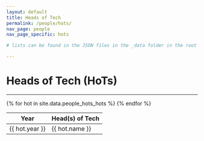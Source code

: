 ```yaml
---
layout: default
title: Heads of Tech
permalink: /people/hots/
nav_page: people
nav_page_specific: hots

# lists can be found in the JSON files in the _data folder in the root of the repo

---
```


# Heads of Tech (HoTs)

<hr class="bg-primary"/>

<div class="col-12 col-sm-8 col-lg-6 col-xl-4 m-auto">
  <table class="table table-striped table-bordered border-primary table-sm text-center">
    <thead><tr class="bg-primary text-white">
        <th scope="col">Year</th>
        <th scope="col">Head(s) of Tech</th>
    </tr></thead>
    <tbody>
        {% for hot in site.data.people_hots_hots %}<tr{% if forloop.first %} class="border-bottom-3"{% endif %}>
            <td>{{ hot.year }}</td>
            <td>{{ hot.name }}</td>
        </tr>
        {% endfor %}
    </tbody>
  </table>
</div>
